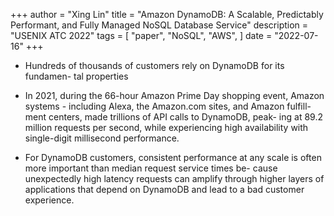 +++ 
author = "Xing Lin"
title = "Amazon DynamoDB: A Scalable, Predictably Performant, and Fully Managed NoSQL Database Service" 
description = "USENIX ATC 2022" 
tags = [ 
    "paper",
    "NoSQL",
    "AWS", 
] 
date = "2022-07-16" 
+++

- Hundreds of thousands of customers rely on DynamoDB for its fundamen- tal properties

- In 2021, during the 66-hour Amazon Prime Day shopping event, Amazon systems - including Alexa, the Amazon.com sites, and Amazon fulfill- ment centers, made trillions of API calls to DynamoDB, peak- ing at 89.2 million requests per second, while experiencing high availability with single-digit millisecond performance.

- For DynamoDB customers, consistent performance at any scale is often more important than median request service times be- cause unexpectedly high latency requests can amplify through higher layers of applications that depend on DynamoDB and lead to a bad customer experience. 
